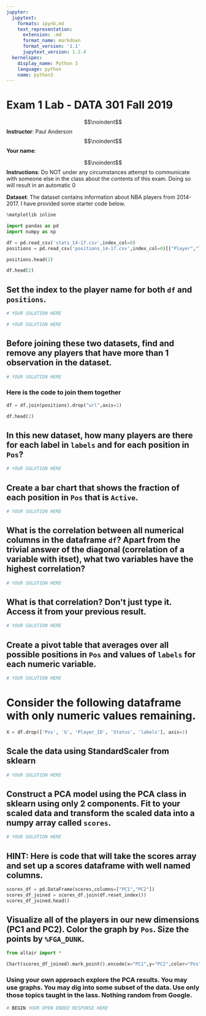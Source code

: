 ```yaml
---
jupyter:
  jupytext:
    formats: ipynb,md
    text_representation:
      extension: .md
      format_name: markdown
      format_version: '1.1'
      jupytext_version: 1.2.4
  kernelspec:
    display_name: Python 3
    language: python
    name: python3
---
```


# Exam 1 Lab - DATA 301 Fall 2019
$$\noindent$$**Instructor**: Paul Anderson
$$\noindent$$**Your name**:

$$\noindent$$**Instructions**: Do NOT under any circumstances attempt to communicate with someone else in the class about the contents of this exam. Doing so will result in an automatic 0


**Dataset**: The dataset contains information about NBA players from 2014-2017. I have provided some starter code below.

```python
%matplotlib inline
```

```python
import pandas as pd
import numpy as np
```

```python
df = pd.read_csv('stats_14-17.csv',index_col=0)
positions = pd.read_csv('positions_14-17.csv',index_col=0)[["Player","labels"]]
```

```python
positions.head(2)
```

```python
df.head(2)
```

## Set the index to the player name for both ``df`` and ``positions``.

```python
# YOUR SOLUTION HERE
```

```python
# YOUR SOLUTION HERE
```

## Before joining these two datasets, find and remove any players that have more than 1 observation in the dataset.

```python
# YOUR SOLUTION HERE
```

### Here is the code to join them together

```python
df = df.join(positions).drop("url",axis=1)
```

```python
df.head(2)
```

## In this new dataset, how many players are there for each label in ``labels`` and for each position in ``Pos``?

```python
# YOUR SOLUTION HERE
```

## Create a bar chart that shows the fraction of each position in ``Pos`` that is ``Active``.

```python
# YOUR SOLUTION HERE
```

## What is the correlation between all numerical columns in the dataframe ``df``? Apart from the trivial answer of the diagonal (correlation of a variable with itset), what two variables have the highest correlation?

```python
# YOUR SOLUTION HERE
```

## What is that correlation? Don't just type it. Access it from your previous result.

```python
# YOUR SOLUTION HERE
```

## Create a pivot table that averages over all possible positions in ``Pos`` and values of ``labels`` for each numeric variable.

```python
# YOUR SOLUTION HERE
```

# Consider the following dataframe with only numeric values remaining.

```python
X = df.drop(['Pos', 'G', 'Player_ID', 'Status', 'labels'], axis=1)
```

## Scale the data using StandardScaler from sklearn

```python
# YOUR SOLUTION HERE
```

## Construct a PCA model using the PCA class in sklearn using only 2 components. Fit to your scaled data and transform the scaled data into a numpy array called ``scores``.

```python
# YOUR SOLUTION HERE
```

## HINT: Here is code that will take the scores array and set up a scores dataframe with well named columns.

```python
scores_df = pd.DataFrame(scores,columns=["PC1","PC2"])
scores_df_joined = scores_df.join(df.reset_index())
scores_df_joined.head()
```

## Visualize all of the players in our new dimensions (PC1 and PC2). Color the graph by ``Pos``. Size the points by ``%FGA_DUNK``. 

```python
from altair import * 

Chart(scores_df_joined).mark_point().encode(x="PC1",y="PC2",color="Pos",size="%FGA_DUNK")
```

### Using your own approach explore the PCA results. You may use graphs. You may dig into some subset of the data. Use only those topics taught in the lass. Nothing random from Google.

```python
# BEGIN YOUR OPEN ENDED RESPONSE HERE
```

```python

```
